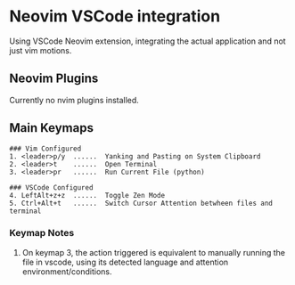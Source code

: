 # Neovim VSCode integration

Using VSCode Neovim extension, integrating the actual application and not just vim motions.

## Neovim Plugins
Currently no nvim plugins installed.

## Main Keymaps
```
### Vim Configured
1. <leader>p/y  ......  Yanking and Pasting on System Clipboard
2. <leader>t    ......  Open Terminal
3. <leader>pr   ......  Run Current File (python)

### VSCode Configured
4. LeftAlt+z+z  ......  Toggle Zen Mode
5. Ctrl+Alt+t   ......  Switch Cursor Attention betwheen files and terminal
```

### Keymap Notes

1. On keymap 3, the action triggered is equivalent to manually running the file in vscode, using its detected language and attention environment/conditions.